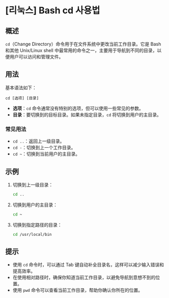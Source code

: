 # [리눅스] Bash cd 사용법

## 概述
`cd`（Change Directory）命令用于在文件系统中更改当前工作目录。它是 Bash 和其他 Unix/Linux shell 中最常用的命令之一，主要用于导航到不同的目录，以便用户可以访问和管理文件。

## 用法
基本语法如下：
```
cd [选项] [目录]
```
- **选项**：`cd` 命令通常没有特别的选项，但可以使用一些常见的参数。
- **目录**：要切换到的目标目录。如果未指定目录，`cd` 将切换到用户的主目录。

### 常见用法
- `cd ..`：返回上一级目录。
- `cd -`：切换到上一个工作目录。
- `cd ~`：切换到当前用户的主目录。

## 示例
1. 切换到上一级目录：
   ```bash
   cd ..
   ```

2. 切换到用户的主目录：
   ```bash
   cd ~
   ```

3. 切换到指定路径的目录：
   ```bash
   cd /usr/local/bin
   ```

## 提示
- 使用 `cd` 命令时，可以通过 Tab 键自动补全目录名，这样可以减少输入错误和提高效率。
- 在使用相对路径时，确保你知道当前工作目录，以避免导航到意想不到的位置。
- 使用 `pwd` 命令可以查看当前工作目录，帮助你确认你所在的位置。